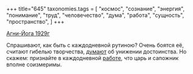 +++
title="645"
taxonomies.tags = [
 "космос",
 "сознание",
 "энергия",
 "понимание",
 "труд",
 "человечество",
 "дума",
 "работа",
 "сущность",
 "пространство",
]
+++

[Агни-Йога 1929г](/agni/1929)

Спрашивают, как быть с каждодневной рутиною? Очень боятся её, считают гибелью творчества, [думают](/tags/дума) об унижении достоинства. Но скажем: признайте в каждодневной [работе](/tags/человечество), что царь и сапожник вполне соизмеримы.